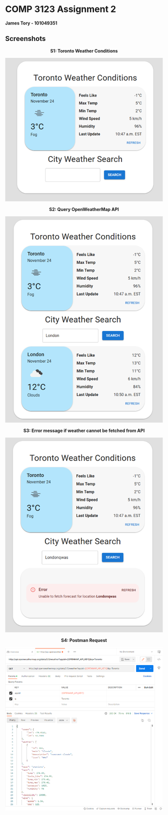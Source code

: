 # COMP 3123 Assignment 2

**James Tory - 101049351**

## Screenshots

<p align = "center"><strong>S1: Toronto Weather Conditions<strong></p>

![Screenshot 1](screenshots/s1.png?raw=true)

<p align = "center"><strong>S2: Query OpenWeatherMap API<strong></p>

![Screenshot 2](screenshots/s2.png?raw=true)

<p align = "center"><strong>S3: Error message if weather cannot be fetched from API<strong></p>

![Screenshot 3](screenshots/s3.png?raw=true)

<p align = "center"><strong>S4: Postman Request<strong></p>

![Screenshot 4](screenshots/s4.png?raw=true)
